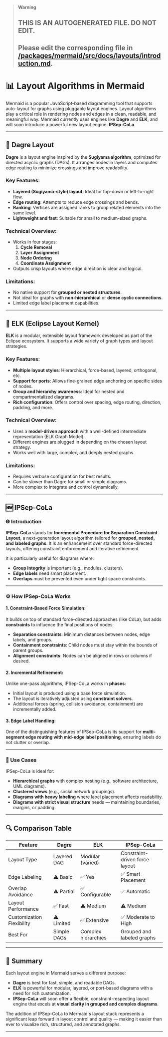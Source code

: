 > **Warning**
>
> ## THIS IS AN AUTOGENERATED FILE. DO NOT EDIT.
>
> ## Please edit the corresponding file in [/packages/mermaid/src/docs/layouts/introduction.md](../../packages/mermaid/src/docs/layouts/introduction.md).

# 📊 Layout Algorithms in Mermaid

Mermaid is a popular JavaScript-based diagramming tool that supports auto-layout for graphs using pluggable layout engines. Layout algorithms play a critical role in rendering nodes and edges in a clean, readable, and meaningful way. Mermaid currently uses engines like **Dagre** and **ELK**, and will soon introduce a powerful new layout engine: **IPSep-CoLa**.

---

## 🔹 Dagre Layout

**Dagre** is a layout engine inspired by the **Sugiyama algorithm**, optimized for directed acyclic graphs (DAGs). It arranges nodes in layers and computes edge routing to minimize crossings and improve readability.

### Key Features:

- **Layered (Sugiyama-style) layout**: Ideal for top-down or left-to-right flow.
- **Edge routing**: Attempts to reduce edge crossings and bends.
- **Ranking**: Vertices are assigned ranks to group related elements into the same level.
- **Lightweight and fast**: Suitable for small to medium-sized graphs.

### Technical Overview:

- Works in four stages:
  1. **Cycle Removal**
  2. **Layer Assignment**
  3. **Node Ordering**
  4. **Coordinate Assignment**
- Outputs crisp layouts where edge direction is clear and logical.

### Limitations:

- No native support for **grouped or nested structures**.
- Not ideal for graphs with **non-hierarchical** or **dense cyclic connections**.
- Limited edge label placement capabilities.

---

## 🔸 ELK (Eclipse Layout Kernel)

**ELK** is a modular, extensible layout framework developed as part of the Eclipse ecosystem. It supports a wide variety of graph types and layout strategies.

### Key Features:

- **Multiple layout styles**: Hierarchical, force-based, layered, orthogonal, etc.
- **Support for ports**: Allows fine-grained edge anchoring on specific sides of nodes.
- **Group and hierarchy awareness**: Ideal for nested and compartmentalized diagrams.
- **Rich configuration**: Offers control over spacing, edge routing, direction, padding, and more.

### Technical Overview:

- Uses a **model-driven approach** with a well-defined intermediate representation (ELK Graph Model).
- Different engines are plugged in depending on the chosen layout strategy.
- Works well with large, complex, and deeply nested graphs.

### Limitations:

- Requires verbose configuration for best results.
- Can be slower than Dagre for small or simple diagrams.
- More complex to integrate and control dynamically.

---

## 🆕 IPSep-CoLa

### 🌐 Introduction

**IPSep-CoLa** stands for **Incremental Procedure for Separation Constraint Layout**, a next-generation layout algorithm tailored for **grouped, nested, and labeled graphs**. It is an enhancement over standard force-directed layouts, offering constraint enforcement and iterative refinement.

It is particularly useful for diagrams where:

- **Group integrity** is important (e.g., modules, clusters).
- **Edge labels** need smart placement.
- **Overlaps** must be prevented even under tight space constraints.

---

### ⚙️ How IPSep-CoLa Works

#### 1. **Constraint-Based Force Simulation**:

It builds on top of standard force-directed approaches (like CoLa), but adds **constraints** to influence the final positions of nodes:

- **Separation constraints**: Minimum distances between nodes, edge labels, and groups.
- **Containment constraints**: Child nodes must stay within the bounds of parent groups.
- **Alignment constraints**: Nodes can be aligned in rows or columns if desired.

#### 2. **Incremental Refinement**:

Unlike one-pass algorithms, IPSep-CoLa works in **phases**:

- Initial layout is produced using a base force simulation.
- The layout is iteratively adjusted using **constraint solvers**.
- Additional forces (spring, collision avoidance, containment) are incrementally added.

#### 3. **Edge Label Handling**:

One of the distinguishing features of IPSep-CoLa is its support for **multi-segment edge routing with mid-edge label positioning**, ensuring labels do not clutter or overlap.

---

### 📌 Use Cases

IPSep-CoLa is ideal for:

- **Hierarchical graphs** with complex nesting (e.g., software architecture, UML diagrams).
- **Clustered views** (e.g., social network groupings).
- **Diagrams with heavy labeling** where label placement affects readability.
- **Diagrams with strict visual structure** needs — maintaining boundaries, margins, or padding.

---

## 🔍 Comparison Table

| Feature                   | Dagre       | ELK                 | IPSep-CoLa                     |
| ------------------------- | ----------- | ------------------- | ------------------------------ |
| Layout Type               | Layered DAG | Modular (varied)    | Constraint-driven force layout |
| Edge Labeling             | ⚠️ Basic    | ✅ Yes              | ✅ Smart Placement             |
| Overlap Avoidance         | ⚠️ Partial  | ✅ Configurable     | ✅ Automatic                   |
| Layout Performance        | ✅ Fast     | ⚠️ Medium           | ⚠️ Medium                      |
| Customization Flexibility | ⚠️ Limited  | ✅ Extensive        | ✅ Moderate to High            |
| Best For                  | Simple DAGs | Complex hierarchies | Grouped and labeled graphs     |

---

## 🧾 Summary

Each layout engine in Mermaid serves a different purpose:

- **Dagre** is best for fast, simple, and readable DAGs.
- **ELK** is powerful for modular, layered, or port-based diagrams with a need for rich customization.
- **IPSep-CoLa** will soon offer a flexible, constraint-respecting layout engine that excels at **visual clarity in grouped and complex diagrams**.

The addition of IPSep-CoLa to Mermaid's layout stack represents a significant leap forward in layout control and quality — making it easier than ever to visualize rich, structured, and annotated graphs.

---
